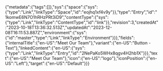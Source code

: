 {"metadata":{"tags":[]},"sys":{"space":{"sys":{"type":"Link","linkType":"Space","id":"eojhq1xf4v9y"}},"type":"Entry","id":"1komwE6N7O1hRHzPRt3iD9","contentType":{"sys":{"type":"Link","linkType":"ContentType","id":"link"}},"revision":3,"createdAt":"2023-10-18T13:36:32.513Z","updatedAt":"2023-12-08T16:11:53.887Z","environment":{"sys":{"id":"master","type":"Link","linkType":"Environment"}}},"fields":{"internalTitle":{"en-US":"Meet Our Team"},"variant":{"en-US":"Button - Text"},"linkedContent":{"en-US":{"sys":{"type":"Link","linkType":"Entry","id":"2NePaKo5WHx8qgv4H2hb1X"}}},"text":{"en-US":"Meet Our Team"},"icon":{"en-US":"logo"},"iconPosition":{"en-US":"Left"},"target":{"en-US":"Default"}}}